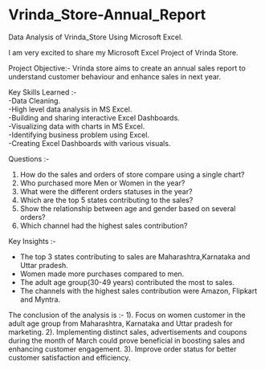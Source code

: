 # Vrinda_Store-Annual_Report
Data Analysis of Vrinda_Store Using Microsoft Excel.

I am very excited to share my Microsoft Excel Project of Vrinda Store.

Project Objective:-
Vrinda store aims to create an annual sales report to understand customer behaviour and enhance sales in next year.
            
     
Key Skills Learned :-    
     -Data Cleaning.   
     -High level data analysis in MS Excel.   
     -Building and sharing interactive Excel Dashboards.    
     -Visualizing data with charts in MS Excel.    
     -Identifying business problem using Excel.    
     -Creating Excel Dashboards with various visuals.
          
                       
Questions :-      
1. How do the sales and orders of store compare using a single chart?
2. Who purchased more Men or Women in the year?
3. What were the different orders statuses in the year?
4. Which are the top 5 states contributing to the sales?
5. Show the relationship between age and gender based on several orders?
6. Which channel had the highest sales contribution?
   
Key Insights :-
* The top 3 states contributing to sales are Maharashtra,Karnataka and Uttar pradesh.
* Women made more purchases compared to men.
* The adult age group(30-49 years) contributed the most to sales.
* The channels with the highest sales contribution were Amazon, Flipkart and Myntra.
  
The conclusion of the analysis is :-
1). Focus on women customer in the adult age group from Maharashtra, Karnataka and Uttar pradesh for marketing.
2). Implementing distinct sales, advertisements and coupons during the month of March could prove beneficial in boosting sales and enhancing customer engagement.
3). Improve order status for better customer satisfaction and efficiency.

